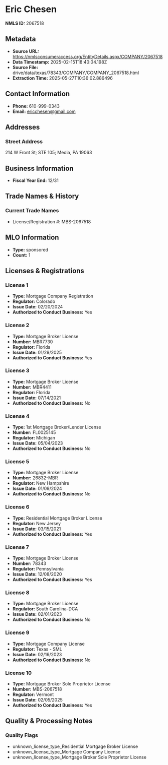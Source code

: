# Eric Chesen

**NMLS ID:** 2067518

## Metadata
- **Source URL:** https://nmlsconsumeraccess.org/EntityDetails.aspx/COMPANY/2067518
- **Data Timestamp:** 2025-02-15T18:40:04.198Z
- **Source File:** drive/data/texas/78343/COMPANY/COMPANY_2067518.html
- **Extraction Time:** 2025-05-27T10:36:02.886496

## Contact Information
- **Phone:** 610-999-0343
- **Email:** ericchesen@gmail.com

## Addresses
### Street Address
214 W Front St; STE 105; Media, PA 19063

## Business Information
- **Fiscal Year End:** 12/31

## Trade Names & History
### Current Trade Names
- License/Registration #: MBS-2067518

## MLO Information
- **Type:** sponsored
- **Count:** 1

## Licenses & Registrations

### License 1
- **Type:** Mortgage Company Registration
- **Regulator:** Colorado
- **Issue Date:** 02/20/2024
- **Authorized to Conduct Business:** Yes

### License 2
- **Type:** Mortgage Broker License
- **Number:** MBR7730
- **Regulator:** Florida
- **Issue Date:** 01/29/2025
- **Authorized to Conduct Business:** Yes

### License 3
- **Type:** Mortgage Broker License
- **Number:** MBR4411
- **Regulator:** Florida
- **Issue Date:** 07/14/2021
- **Authorized to Conduct Business:** No

### License 4
- **Type:** 1st Mortgage Broker/Lender License
- **Number:** FL0025145
- **Regulator:** Michigan
- **Issue Date:** 05/04/2023
- **Authorized to Conduct Business:** No

### License 5
- **Type:** Mortgage Broker License
- **Number:** 26832-MBR
- **Regulator:** New Hampshire
- **Issue Date:** 01/09/2024
- **Authorized to Conduct Business:** No

### License 6
- **Type:** Residential Mortgage Broker License
- **Regulator:** New Jersey
- **Issue Date:** 03/15/2021
- **Authorized to Conduct Business:** Yes

### License 7
- **Type:** Mortgage Broker License
- **Number:** 78343
- **Regulator:** Pennsylvania
- **Issue Date:** 12/08/2020
- **Authorized to Conduct Business:** Yes

### License 8
- **Type:** Mortgage Broker License
- **Regulator:** South Carolina-DCA
- **Issue Date:** 02/01/2023
- **Authorized to Conduct Business:** No

### License 9
- **Type:** Mortgage Company License
- **Regulator:** Texas - SML
- **Issue Date:** 02/16/2023
- **Authorized to Conduct Business:** No

### License 10
- **Type:** Mortgage Broker Sole Proprietor License
- **Number:** MBS-2067518
- **Regulator:** Vermont
- **Issue Date:** 02/05/2025
- **Authorized to Conduct Business:** Yes

## Quality & Processing Notes
### Quality Flags
- unknown_license_type_Residential Mortgage Broker License
- unknown_license_type_Mortgage Company License
- unknown_license_type_Mortgage Broker Sole Proprietor License
